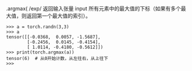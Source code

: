 .argmax(/exp/返回输入张量 input 所有元素中的最大值的下标（如果有多个最大值，则返回第一个最大值的索引）。```>>> a = torch.randn(3,3) >>> atensor([[-0.0368,  0.0057, -1.5687],         [-0.2456,  0.0145, -0.4154],         [ 1.0114, -0.4180, -0.5612]])>>> print(torch.argmax(a))      tensor(6)  # 从0开始计数，从左往右，从上往下>>>      ```